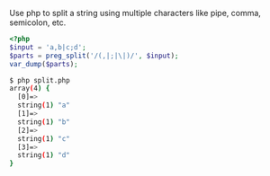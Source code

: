 Use php to split a string using multiple characters like pipe, comma, semicolon, etc.

```php
<?php
$input = 'a,b|c;d';
$parts = preg_split('/(,|;|\|)/', $input);
var_dump($parts);
```

```bash
$ php split.php
array(4) {
  [0]=>
  string(1) "a"
  [1]=>
  string(1) "b"
  [2]=>
  string(1) "c"
  [3]=>
  string(1) "d"
}
```